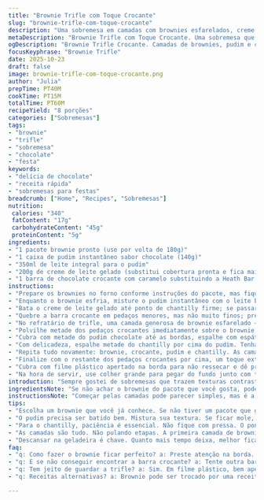 ```yaml
---
title: "Brownie Trifle com Toque Crocante"
slug: "brownie-trifle-com-toque-crocante"
description: "Uma sobremesa em camadas com brownies esfarelados, creme de chocolate, cobertura aerada e pedaços crocantes de barra de chocolate com caramelo. Fácil de fazer, explora texturas contrastantes e equilíbrio entre doce e amargo. Ideal para festas ou quando a sobremesa precisa impressionar sem complicação. Usa substitutos práticos pra garantir sabor mesmo sem ingredientes específicos. Camadas repetidas, final crocante e resfriamento prolongado fazem a diferença no resultado final."
metaDescription: "Brownie Trifle com Toque Crocante. Uma sobremesa que impressiona com camadas de brownie, pudim de chocolate e crocância irresistível."
ogDescription: "Brownie Trifle Crocante. Camadas de brownies, pudim e cobertura leve que surpreendem a cada colherada. Prepare e compartilhe."
focusKeyphrase: "Brownie Trifle"
date: 2025-10-23
draft: false
image: brownie-trifle-com-toque-crocante.png
author: "Julia"
prepTime: PT40M
cookTime: PT15M
totalTime: PT60M
recipeYield: "8 porções"
categories: ["Sobremesas"]
tags:
- "brownie"
- "trifle"
- "sobremesa"
- "chocolate"
- "festa"
keywords:
- "delícia de chocolate"
- "receita rápida"
- "sobremesas para festas"
breadcrumb: ["Home", "Recipes", "Sobremesas"]
nutrition: 
 calories: "340"
 fatContent: "17g"
 carbohydrateContent: "45g"
 proteinContent: "5g"
ingredients:
- "1 pacote brownie pronto (use por volta de 180g)"
- "1 caixa de pudim instantâneo sabor chocolate (140g)"
- "350ml de leite integral para o pudim"
- "200g de creme de leite gelado (substitui cobertura pronta e fica mais cremoso)"
- "1 barra de chocolate crocante com caramelo substituindo a Heath Bar (150g)"
instructions:
- "Prepare os brownies no forno conforme instruções do pacote, mas fique de olho na borda; quando ela soltar levemente do papel, está na hora de tirar. Deixe esfriar por uns 20 minutos e despedaçe grosseiramente."
- "Enquanto o brownie esfria, misture o pudim instantâneo com o leite bem gelado até engrossar; não economize na batida, observe o brilho do creme — é sinal que está firme e sedoso."
- "Bata o creme de leite gelado até ponto de chantilly firme; se passar do ponto perde a leveza, então sem pressa e com cuidado."
- "Quebre a barra crocante em pedaços menores, mas não muito finos; precisa manter textura. Reserve uma parte para decorar no final."
- "No refratário de trifle, uma camada generosa de brownie esfarelado — nem muito fino, nem pedaçudo demais, equilíbrio essencial para sentir ao morder."
- "Polvilhe metade dos pedaços crocantes imediatamente sobre o brownie, espalhe para criar contraste no meio."
- "Cubra com metade do pudim chocolate até as bordas, espalhe com espátula pra alisar e garantir visual limpo; evita mistura."
- "Com delicadeza, espalhe metade do chantilly por cima do pudim. Tenha paciência, não misture os sabores, só cobre. A textura faz contraste."
- "Repita tudo novamente: brownie, crocante, pudim e chantilly. As camadas são o coração disso aqui, não pule ou vá com pressa."
- "Finalize com o restante dos pedaços crocantes por cima, um toque extra de crocância pra última mordida."
- "Cubra com filme plástico apertado na borda para não ressecar e dê preferência a um descanso na geladeira por pelo menos 6 horas; ideal é overnight. Esse tempo faz as camadas conversarem — se não tiver, 3 horas já dá um resultado gostoso."
- "Na hora de servir, use colher grande para pegar do fundo junto com topo; é onde o sabor se intensifica, aquela mistura grudenta e crocante de brownie com creme que faz a graça."
introduction: "Sempre gostei de sobremesas que trazem texturas contrastantes. Já errei demais fazendo essa trifle: brownie duro demais, pudim aguado, chantilly pesado. Descobri que o segredo tá no equilíbrio das camadas e respeitar os tempos pra gelar. Usar um creme de leite fresco batido no lugar da cobertura industrial faz toda a diferença; fica mais leve e com sabor mais natural. Além disso, trocar a Heath Bar por outra barra de chocolate crocante evita trabalho de caça a um ingrediente raro. Esse docinho virou meu coringa, especialmente pra festas improvisadas quando sobra pouco tempo mas muita expectativa dos convidado. A mistura do doce do pudim com a crocância salgada do caramelo quebra perfeitamente. Pode confiar."
ingredientsNote: "Se não achar o brownie do pacote que você gosta, pode usar barra pronta ou receita caseira, só cuide pra não assar demais. O novo ingrediente, barra de chocolate crocante, compatível com caramelo ou avelã, entrega a crocância indispensável - evite castanhas inteiras que podem machucar na mordida. Para o pudim, leite integral gelado ajuda no ponto, mas se quiser intensificar o chocolate, uma colher de cacau em pó peneirado no pó já dá um upgrade sutil. Creme de leite fresco substitui cobertura industrial por textura e sabor mais limpos; se quiser economizar, chantilly comprado também funciona, mas a textura não fica igual. Sempre compre os ingredientes com antecedentes de qualidade; eles fazem diferença grande."
instructionsNote: "Começar pelas camadas pode parecer simples, mas é a atenção aos detalhes que faz a diferença. Brownie precisa estar frio, senão mistura com o creme e perde a estrutura. Esfarele do tamanho que manterá mordida agradável — nem farofa nem pedaços gigantes. O pudim precisa estar firme; se bater pouco, fica mole e desmonta a trifle rápida. Já o chantilly demora, nada de acelerar batendo ou ele corta, só paciência e respiro. Na montagem, espalhe tudo com cuidado, organize o creme até a borda; ajuda a camada não quebrar e valoriza a apresentação. Resfriar longamente é mais importante do que tempo longo assando ou batendo. Serve gelada, gelada de verdade. Retirar direto da geladeira mas não mantê-la mais de um dia, que o creme pode perder consistência. No fim, o truque é pegar colherada grande, força combinado com delicadeza pra curtir cada camada junto."
tips:
- "Escolha um brownie que você já conhece. Se não tiver um pacote que gosta, pode usar receita caseira. Mas não asse demais. O brownie tem que ter uma umidade, a textura faz diferença."
- "O pudim precisa ser batido bem. Mistura sua textura. Se ficar mole, a trifle não segura. Gelado ajuda na firmeza. Usar o leite bem frio tende a fazer essa mistura mais lisa."
- "Para o chantilly, paciência é essencial. Não fique com pressa. O ponto certo é seu aliado. Se bater demais, fica pesado e não vale a pena. Uma textura leve é o que buscamos."
- "As camadas são tudo. Não pulando etapas. A primeira camada de brownie mesmo quebrado deve ser equilibrada. Não pode ser farofa, nem pedaços grandes. O truque é a mordida."
- "Descansar na geladeira é chave. Quanto mais tempo deixa, melhor fica. Mas se você só tiver três horas, já ajuda. Os sabores precisam se misturar, a textura também."
faq:
- "q: Como fazer o brownie ficar perfeito? a: Preste atenção na borda. Quando soltar do papel, é hora de tirar. Mas não deixe passar do ponto. Pode ficar duro."
- "q: E se não conseguir encontrar a barra crocante? a: Tente outra barra similar. Pode ser de caramelo ou avelã. Ajuda a manter a crocância sem complicação."
- "q: Tem jeito de guardar a trifle? a: Sim. Em filme plástico, bem apertado. Mas não pode passar de um dia. O creme perde a consistência."
- "q: Receitas alternativas? a: Brownie pode ser trocado por uma receita de chocolate. Pessoalmente, funcionou bem. Mas, atenção ao ponto."

---
```

